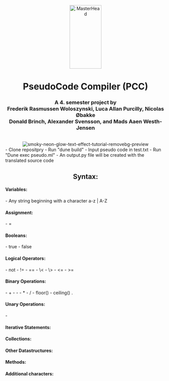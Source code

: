 <p align="center">
  <img src="https://i.pinimg.com/originals/cb/67/e9/cb67e94f7dc44ac7ea0c333a8e44fc1f.gif" alt="MasterHead" width="100vw" height="200">
</p>

<h1 align="center">PseudoCode Compiler (PCC)</h1>
<h3 align="center">A 4. semester project by <br>
Frederik Rasmussen Woloszynski, Luca Allan Purcilly, Nicolas Øbakke <br>
Donald Brinch, Alexander Svensson, and Mads Aaen Westh-Jensen </h3>
<br>

<div align="center">
  <img src="https://github.com/SW4-G3-AAU/pseudocode/assets/116066516/5a8369b8-9147-4616-b675-ec9b289f0e4c" alt="smoky-neon-glow-text-effect-tutorial-removebg-preview" style="max-width: 100%;">
</div>
- Clone repositpry
- Run "dune build"
- Input pseudo code in test.txt
- Run "Dune exec pseudo.ml"
- An output.py file will be created with the translated source code

<br>

<h2 align="center">Syntax:</h2>
<h4>Variables:</h4>
- Any string beginning with a character a-z | A-Z 
<h4>Assignment:</h4>
- =
<h4>Booleans:</h4>
- true
- false
<h4>Logical Operators:</h4>
- not
- !=
- ==
- \< 
- \>
- <=
- >=
<h4>Binary Operations:</h4>
- +
- -
- *
- /
- floor()
- ceiling()
. 
<h4>Unary Operations:</h4>
- 
<h4>Iterative Statements:</h4>
<h4>Collections:</h4>
<h4>Other Datastructures:</h4>
<h4>Methods:</h4>
<h4>Additional characters:</h4>
